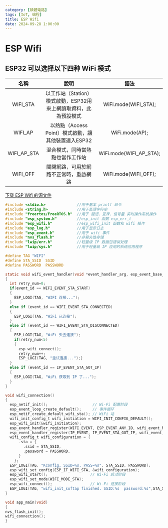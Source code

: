 ```yaml
---
category: [積體電路]
tags: [IoT, 编程]
title: ESP Wifi
date: 2024-09-28 1:00:00
---
```


<style>
  table {
    width: 100%
    }
  td {
    vertical-align: center;
    text-align: center;
  }
  table.inputT{
    margin: 10px;
    width: auto;
    margin-left: auto;
    margin-right: auto;
    border: none;
  }
  input{
    text-align: center;
    padding: 0px 10px;
  }
  iframe{
    width: 100%;
    display: block;
    border-style:none;
  }
</style>


# ESP Wifi

## ESP32 可以选择以下四种 WiFi 模式 

|名稱|說明|語法|
|:---:|:---:|:---:|
|WIFI_STA|	以工作站（Station）模式啟動，ESP32用來上網讀取資料，此為預設模式|WiFi.mode(WIFI_STA);|
|WIFI_AP|	以熱點（Access Point）模式啟動，讓其他裝置連入ESP32|WiFi.mode(AP);|
|WIFI_AP_STA|	混合模式，同時當熱點也當作工作站|WiFi.mode(WIFI_AP_STA);|
|WIFI_OFF|關閉網路，可用於網路不正常時，重啟網路|WiFi.mode(WIFI_OFF);|

[下载 ESP Wifi 的源文件](../assets/zip/station.zip)

```c
#include <stdio.h>              //用于基本 printf 命令
#include <string.h>             //用于处理字符串
#include "freertos/FreeRTOS.h"  //用于 延迟、互斥、信号量 实时操作系统操作
#include "esp_system.h"         //esp_init 函数 esp_err_t
#include "esp_wifi.h"           //esp_wifi_init 函数和 wifi 操作
#include "esp_log.h"            //用于显示日志
#include "esp_event.h"          //用于 wifi 事件
#include "nvs_flash.h"          //非易失性存储
#include "lwip/err.h"           //轻量级 IP 数据包错误处理
#include "lwip/sys.h"           //用于轻量级 IP 应用的系统应用程序

#define TAG "WIFI"
#define STA_SSID  SSID
#define PASSWORD  PASSWORD

static void wifi_event_handler(void *event_handler_arg, esp_event_base_t event_base, int32_t event_id,void *event_data)
{
  int retry_num=0;
  if(event_id == WIFI_EVENT_STA_START)
  {
    ESP_LOGI(TAG, "WIFI 连接...");
  }
  else if (event_id == WIFI_EVENT_STA_CONNECTED)
  {
    ESP_LOGI(TAG, "WiFi 已连接");
  }
  else if (event_id == WIFI_EVENT_STA_DISCONNECTED)
  {
    ESP_LOGI(TAG, "WiFi 失去连接");
    if(retry_num<5)
    {
      esp_wifi_connect();
      retry_num++;
      ESP_LOGI(TAG, "重试连接...");}
  }
  else if (event_id == IP_EVENT_STA_GOT_IP)
  {
    ESP_LOGI(TAG, "WiFi 获取到 IP 了...");
  }
}

void wifi_connection()
{
  esp_netif_init();                    // Wi-Fi 配置阶段
  esp_event_loop_create_default();     // 事件循环
  esp_netif_create_default_wifi_sta(); // WiFi 站
  wifi_init_config_t wifi_initiation = WIFI_INIT_CONFIG_DEFAULT();
  esp_wifi_init(&wifi_initiation);      
  esp_event_handler_register(WIFI_EVENT, ESP_EVENT_ANY_ID, wifi_event_handler, NULL);
  esp_event_handler_register(IP_EVENT, IP_EVENT_STA_GOT_IP, wifi_event_handler, NULL);
  wifi_config_t wifi_configuration = {
      .sta = {
        .ssid = STA_SSID,
        .password = PASSWORD,
      }
    };
  ESP_LOGI(TAG, "Kconfig, SSID=%s, PASS=%s", STA_SSID, PASSWORD);
  esp_wifi_set_config(ESP_IF_WIFI_STA, &wifi_configuration);
  esp_wifi_start();                   // Wi-Fi 启动阶段
  esp_wifi_set_mode(WIFI_MODE_STA);
  esp_wifi_connect();                 // Wi-Fi 连接阶段
  ESP_LOGI(TAG, "wifi_init_softap finished. SSID:%s  password:%s",STA_SSID,PASSWORD);
}

void app_main(void)
{
nvs_flash_init();
wifi_connection();
}
```
